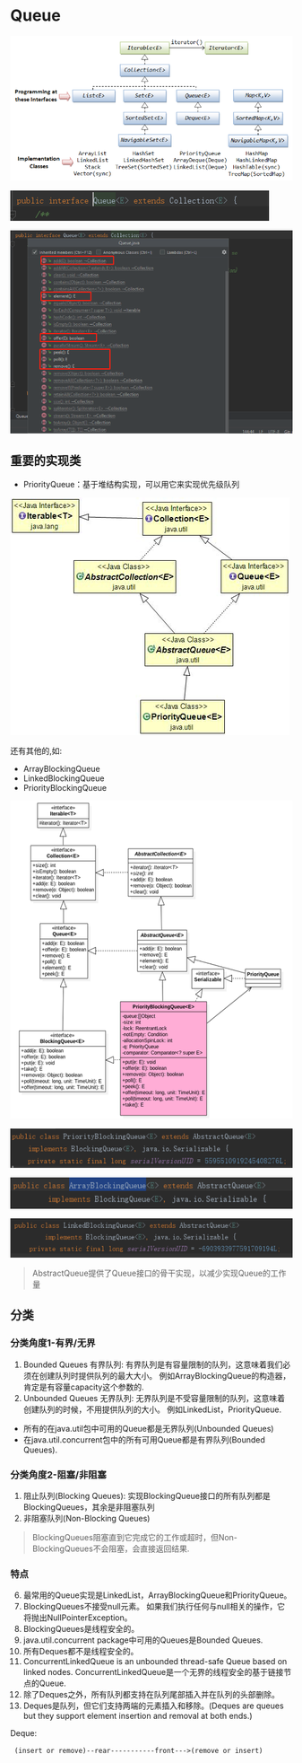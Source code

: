 # Queue

![](../core/Collection_interfaces.png)

![](Queue的类图.png)

![](Queue的方法.png)

## 重要的实现类

- PriorityQueue：基于堆结构实现，可以用它来实现优先级队列

![](PriorityQueue-Class-Diagram.jpg)

还有其他的,如:

- ArrayBlockingQueue
- LinkedBlockingQueue
- PriorityBlockingQueue

![](PriorityBlockingQueue类图.png)

![](PriorityBlockingQueue类图01.png)

![](ArrayBlockingQueue.png)

![](LinkedBlockingQueue类图.png)

>AbstractQueue提供了Queue接口的骨干实现，以减少实现Queue的工作量

## 分类

### 分类角度1-有界/无界

1. Bounded Queues 有界队列: 有界队列是有容量限制的队列，这意味着我们必须在创建队列时提供队列的最大大小。 
例如ArrayBlockingQueue的构造器，肯定是有容量capacity这个参数的.
2. Unbounded Queues 无界队列: 无界队列是不受容量限制的队列，这意味着创建队列的时候，不用提供队列的大小。 例如LinkedList，PriorityQueue.

- 所有的在java.util包中可用的Queue都是无界队列(Unbounded Queues)
- 在java.util.concurrent包中的所有可用Queue都是有界队列(Bounded Queues).

### 分类角度2-阻塞/非阻塞


1. 阻止队列(Blocking Queues): 实现BlockingQueue接口的所有队列都是BlockingQueues，其余是非阻塞队列
2. 非阻塞队列(Non-Blocking Queues)

>BlockingQueues阻塞直到它完成它的工作或超时，但Non-BlockingQueues不会阻塞，会直接返回结果.

### 特点

6. 最常用的Queue实现是LinkedList，ArrayBlockingQueue和PriorityQueue。
7. BlockingQueues不接受null元素。 如果我们执行任何与null相关的操作，它将抛出NullPointerException。
9. BlockingQueues是线程安全的。
10.  java.util.concurrent package中可用的Queues是Bounded Queues.
11. 所有Deques都不是线程安全的。
12. ConcurrentLinkedQueue is an unbounded thread-safe Queue based on linked nodes.
ConcurrentLinkedQueue是一个无界的线程安全的基于链接节点的Queue.
13. 除了Deques之外，所有队列都支持在队列尾部插入并在队列的头部删除。
14. Deques是队列，但它们支持两端的元素插入和移除。(Deques are queues but they support element insertion and removal at both ends.)

Deque:

	 (insert or remove)--rear-----------front--->(remove or insert)
